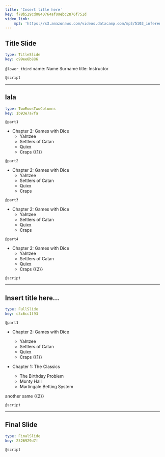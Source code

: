 ```yaml
---
title: 'Insert title here'
key: f78b529cd0840764af00ebc2876f751d
video_link:
    mp3: 'https://s3.amazonaws.com/videos.datacamp.com/mp3/5103_inference_for_numerical_data/v1/5103_ch4_5.mp3'
---
```


## Title Slide

```yaml
type: TitleSlide
key: c99ee6b886
```

`@lower_third`
name: Name Surname
title: Instructor

`@script`


---

## lala

```yaml
type: TwoRowsTwoColumns
key: 1b93e7a7fa
```

`@part1`
* Chapter 2: Games with Dice
  * Yahtzee
  * Settlers of Catan
  * Quixx
  * Craps {{1}}

`@part2`
* Chapter 2: Games with Dice
  * Yahtzee
  * Settlers of Catan
  * Quixx
  * Craps

`@part3`
* Chapter 2: Games with Dice
  * Yahtzee
  * Settlers of Catan
  * Quixx
  * Craps

`@part4`
* Chapter 2: Games with Dice
  * Yahtzee
  * Settlers of Catan
  * Quixx
  * Craps {{2}}

`@script`


---

## Insert title here...

```yaml
type: FullSlide
key: c3c6cc1f93
```

`@part1`
* Chapter 2: Games with Dice
  * Yahtzee
  * Settlers of Catan
  * Quixx
  * Craps {{1}}

* Chapter 1: The Classics
  * The Birthday Problem
  * Monty Hall
  * Martingale Betting System 

another same {{2}}

`@script`


---

## Final Slide

```yaml
type: FinalSlide
key: 2526929d7f
```

`@script`
